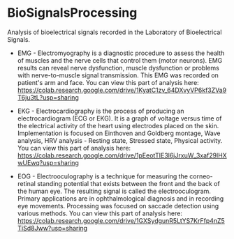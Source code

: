 # BioSignalsProcessing
Analysis of bioelectrical signals recorded in the Laboratory of Bioelectrical Signals.

* EMG - Electromyography is a diagnostic procedure to assess the health of muscles and the nerve cells that control them (motor neurons). EMG results can reveal nerve dysfunction, muscle dysfunction or problems with nerve-to-muscle signal transmission. This EMG was recorded on patient's arm and face. You can view this part of analysis here: https://colab.research.google.com/drive/1KyatC1zv_64DXvyVP6kf3ZVa9T6ju3tL?usp=sharing

* EKG - Electrocardiography is the process of producing an electrocardiogram (ECG or EKG). It is a graph of voltage versus time of the electrical activity of the heart using electrodes placed on the skin. Implementation is focused on Einthoven and Goldberg montage, Wave analysis, HRV analysis - Resting state, Stressed state, Physical activity. You can view this part of analysis here: https://colab.research.google.com/drive/1pEeotTIE3l6jJrxuW_3xaf29lHXwUEwq?usp=sharing

* EOG - Electrooculography is a technique for measuring the corneo-retinal standing potential that exists between the front and the back of the human eye. The resulting signal is called the electrooculogram. Primary applications are in ophthalmological diagnosis and in recording eye movements. Processing was focused on saccade detection using various methods. You can view this part of analysis here: https://colab.research.google.com/drive/1GXSydgunR5LtYS7KrFfp4nZ5TiSd8Jww?usp=sharing

